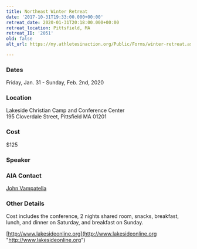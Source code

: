 ```yaml
---
title: Northeast Winter Retreat
date: '2017-10-31T19:33:00.000+00:00'
retreat_date: 2020-01-31T20:18:00.000+00:00
retreat_location: Pittsfield, MA
retreat_ID: '2051'
old: false
alt_url: https://my.athletesinaction.org/Public/Forms/winter-retreat.aspx?EventID=2051

---
```


### Dates

Friday, Jan. 31 -  Sunday, Feb. 2nd, 2020

### Location

Lakeside Christian Camp and Conference Center  
195 Cloverdale Street, Pittsfield MA 01201

### Cost

$125

### Speaker

### AIA Contact

[John Vampatella](mailto:john.vampatella@athletesinaction.org)

### Other Details

Cost includes the conference, 2 nights shared room, snacks, breakfast, lunch, and dinner on Saturday, and breakfast on Sunday.

[http://www.lakesideonline.org](http://www.lakesideonline.org "http://www.lakesideonline.org")
